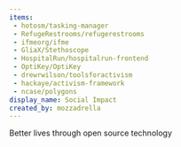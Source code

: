 ```yaml
---
items:
 - hotosm/tasking-manager
 - RefugeRestrooms/refugerestrooms
 - ifmeorg/ifme
 - GliaX/Stethoscope
 - HospitalRun/hospitalrun-frontend
 - OptiKey/OptiKey
 - drewrwilson/toolsforactivism
 - hackaye/activism-framework
 - ncase/polygons
display_name: Social Impact
created_by: mozzadrella
---
```

Better lives through open source technology
